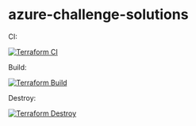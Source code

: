 # azure-challenge-solutions

CI:

[![Terraform CI](https://github.com/craigthackerx/azure-challenge-solutions/actions/workflows/tf-build.yml/badge.svg)](https://github.com/craigthackerx/azure-challenge-solutions/actions/workflows/tf-ci.yml)

Build: 

[![Terraform Build](https://github.com/craigthackerx/azure-challenge-solutions/actions/workflows/tf-build.yml/badge.svg)](https://github.com/craigthackerx/azure-challenge-solutions/actions/workflows/tf-build.yml)

Destroy:

[![Terraform Destroy](https://github.com/craigthackerx/azure-challenge-solutions/actions/workflows/tf-destroy.yml/badge.svg)](https://github.com/craigthackerx/azure-challenge-solutions/actions/workflows/tf-destroy.yml)
